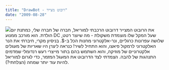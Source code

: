 ```yaml
---
title: "DrawBot - רובוט מצייר"
date: "2009-08-28"
---
```


[![](https://nurnachman.files.wordpress.com/2009/08/d8807-robodraw.jpg?w=225)](https://nurnachman.files.wordpress.com/2009/08/d8807-robodraw.jpg)את הרובוט המצייר דרובוט הרכבתי למוריאל, חברה של חברה שלי, כמתנת יום הולדת. הוא מורכב ממנוע DC שעל המקל שלו מוצמדת משקולת - מה שיוצר רטט, שלושה עפרונות כרגליים, ונר-אלקטרוני מחנות הכל ב-$. בניסיון מקרי, חיברתי את הנר האלקטרוני לרמקול פיאצו, והוא התחיל לשיר! כנראה ליצרן היו שאריות של מעגלים אלקטרוניים של מוזיקה, והוא השתמש בהם בתור מייצרי רעש רנדומלי שמדמים התנהגות של להבה. הצמדתי לצד הדרובוט את המעגל המזמר, כדי לגרום למוריאל להיות עוד יותר שמחה (הצלחתי?).
